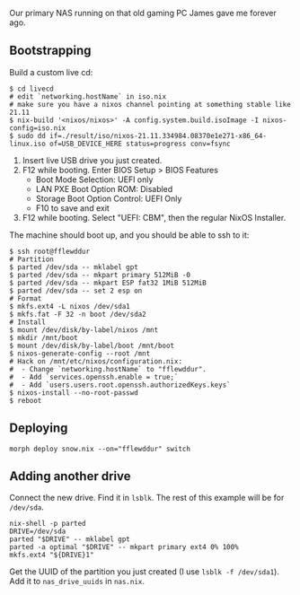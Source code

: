 Our primary NAS running on that old gaming PC James gave me forever ago.

## Bootstrapping ##

Build a custom live cd:

    $ cd livecd
    # edit `networking.hostName` in iso.nix
    # make sure you have a nixos channel pointing at something stable like 21.11
    $ nix-build '<nixos/nixos>' -A config.system.build.isoImage -I nixos-config=iso.nix
    $ sudo dd if=./result/iso/nixos-21.11.334984.08370e1e271-x86_64-linux.iso of=USB_DEVICE_HERE status=progress conv=fsync

1. Insert live USB drive you just created.
1. F12 while booting. Enter BIOS Setup > BIOS Features
   - Boot Mode Selection: UEFI only
   - LAN PXE Boot Option ROM: Disabled
   - Storage Boot Option Control: UEFI Only
   - F10 to save and exit
3. F12 while booting. Select "UEFI: CBM", then the regular NixOS Installer.

The machine should boot up, and you should be able to ssh to it:

    $ ssh root@fflewddur
    # Partition
    $ parted /dev/sda -- mklabel gpt
    $ parted /dev/sda -- mkpart primary 512MiB -0
    $ parted /dev/sda -- mkpart ESP fat32 1MiB 512MiB
    $ parted /dev/sda -- set 2 esp on
    # Format
    $ mkfs.ext4 -L nixos /dev/sda1
    $ mkfs.fat -F 32 -n boot /dev/sda2
    # Install
    $ mount /dev/disk/by-label/nixos /mnt
    $ mkdir /mnt/boot
    $ mount /dev/disk/by-label/boot /mnt/boot
    $ nixos-generate-config --root /mnt
    # Hack on /mnt/etc/nixos/configuration.nix:
    #  - Change `networking.hostName` to "fflewddur".
    #  - Add `services.openssh.enable = true;`
    #  - Add `users.users.root.openssh.authorizedKeys.keys`
    $ nixos-install --no-root-passwd
    $ reboot

## Deploying ##

    morph deploy snow.nix --on="fflewddur" switch

## Adding another drive ##

Connect the new drive. Find it in `lsblk`. The rest of this example will be for `/dev/sda`.

    nix-shell -p parted
    DRIVE=/dev/sda
    parted "$DRIVE" -- mklabel gpt
    parted -a optimal "$DRIVE" -- mkpart primary ext4 0% 100%
    mkfs.ext4 "${DRIVE}1"

Get the UUID of the partition you just created (I use `lsblk -f /dev/sda1`).
Add it to `nas_drive_uuids` in `nas.nix`.
